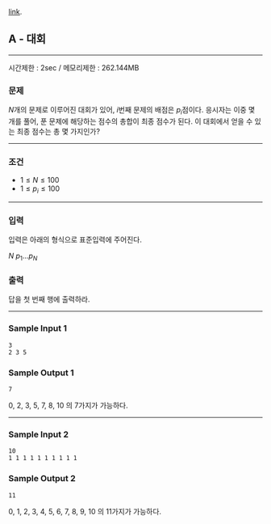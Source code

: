 [link](http://tdpc.contest.atcoder.jp/tasks/tdpc_contest).

## A - 대회

----------

시간제한 : 2sec / 메모리제한 : 262.144MB

### 문제

$N$개의 문제로 이루어진 대회가 있어, $i$번째 문제의 배점은 $p_i$점이다. 응시자는 이중 몇 개를 풀어, 푼 문제에 해당하는 점수의 총합이 최종 점수가 된다. 이 대회에서 얻을 수 있는 최종 점수는 총 몇 가지인가?

----------

### 조건

* $1 ≤ N ≤ 100$
* $1 ≤ p_i ≤ 100$

----------

### 입력

입력은 아래의 형식으로 표준입력에 주어진다.

>
$N$
$p_1 ...p_N$


### 출력

답을 첫 번째 행에 출력하라.

----------

### Sample Input 1

```
3
2 3 5
```

### Sample Output 1

```
7
```

0, 2, 3, 5, 7, 8, 10 의 7가지가 가능하다.

----------

### Sample Input 2

```
10
1 1 1 1 1 1 1 1 1 1
```

### Sample Output 2

```
11
```


0, 1, 2, 3, 4, 5, 6, 7, 8, 9, 10 의 11가지가 가능하다.
